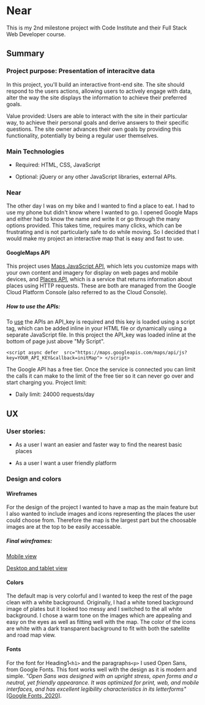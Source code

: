 # Near
This is my 2nd milestone project with Code Institute and their Full Stack Web Developer course.

## Summary 

### Project purpose: Presentation of interacitve data

In this project, you'll build an interactive front-end site. The site should respond to the users actions, allowing users to actively engage with data, alter the way the site displays the information to achieve their preferred goals.

Value provided:
Users are able to interact with the site in their particular way, to achieve their personal goals and derive answers to their specific questions.
The site owner advances their own goals by providing this functionality, potentially by being a regular user themselves.

### Main Technologies

* Required: HTML, CSS, JavaScript

* Optional: jQuery or any other JavaScript libraries, external APIs.

### Near


The other day I was on my bike and I wanted to find a place to eat. I had to use my phone but didn't know where I wanted to go. I opened Google Maps and either had to know the name and write it or go through the many options provided. This takes time, requires many clicks, which can be frustrating and is not particularly safe to do while moving. So I decided that I would make my project an interactive map that is easy and fast to use. 

#### GoogleMaps API
This project uses [Maps JavaScript API](https://developers.google.com/maps/documentation/javascript/tutorial), which lets you customize maps with your own content and imagery for display on web pages and mobile devices, and [Places API](https://developers.google.com/places/web-service/intro), which is a service that returns information about places using HTTP requests. These are both are managed from the Google Cloud Platform Console (also referred to as the Cloud Console). 

##### How to use the APIs:

To [use](https://developers.google.com/maps/documentation/javascript/tutorial) the APIs an API_key is required and this key is loaded using a script tag, which can be added inline in your HTML file or dynamically using a separate JavaScript file. In this project the API_key was loaded inline at the bottom of page just above "My Script". 

`<script async defer 
    src="https://maps.googleapis.com/maps/api/js?key=YOUR_API_KEY&callback=initMap">
 </script>
`

The Google API has a free tier. Once the service is connected you can limit the calls it can make to the limit of the free tier so it can never go over and start charging you. Project limit:
* Daily limit: 24000 requests/day 

## UX

### User stories:
* As a user I want an easier and faster way to find the nearest basic places

* As a user I want a user friendly platform 

### Design and colors

#### Wireframes

For the design of the project I wanted to have a map as the main feature but I also wanted to include images and icons representing the places the user could choose from. Therefore the map is the largest part but the choosable images are at the top to be easily accessable.

##### Final wireframes:

[Mobile view](https://github.com/ArloysMacias/Near/blob/master/assets/images/moqups/moqups1.png)

[Desktop and tablet view](https://github.com/ArloysMacias/Near/blob/master/assets/images/moqups/moqups2.png)

#### Colors

The default map is very colorful and I wanted to keep the rest of the page clean with a white background. Originally, I had a white toned background image of plates but it looked too messy and I switched to the all white background. I chose a warm tone on the images which are appealing and easy on the eyes as well as fitting well with the map. The color of the icons are white with a dark transparent background to fit with both the satellite and road map view.


#### Fonts

For the font for Heading1`<h1>` and the paragraphs`<p>` I used Open Sans, from Google Fonts. This font works well with the design as it is modern and simple. *"Open Sans was designed with an upright stress, open forms and a neutral, yet friendly appearance. It was optimized for print, web, and mobile interfaces, and has excellent legibility characteristics in its letterforms"* [[Google Fonts, 2020]](https://fonts.google.com/specimen/Open+Sans).